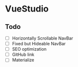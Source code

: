 # VueStudio

## Todo
- [ ] Horizontally Scrollable NavBar
- [ ] Fixed but Hideable NavBar
- [ ] SEO optimization
- [ ] GitHub link
- [ ] Materialize